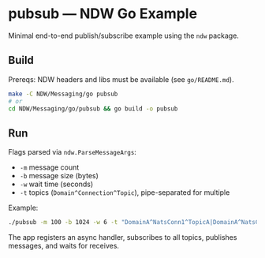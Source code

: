 # pubsub — NDW Go Example

Minimal end-to-end publish/subscribe example using the `ndw` package.

## Build

Prereqs: NDW headers and libs must be available (see `go/README.md`).

```sh
make -C NDW/Messaging/go pubsub
# or
cd NDW/Messaging/go/pubsub && go build -o pubsub
```

## Run

Flags parsed via `ndw.ParseMessageArgs`:
- `-m` message count
- `-b` message size (bytes)
- `-w` wait time (seconds)
- `-t` topics (`Domain^Connection^Topic`), pipe-separated for multiple

Example:

```sh
./pubsub -m 100 -b 1024 -w 6 -t "DomainA^NatsConn1^TopicA|DomainA^NatsConn1^TopicB"
```

The app registers an async handler, subscribes to all topics, publishes messages, and waits for receives.